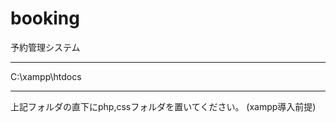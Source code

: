 # booking
予約管理システム

***************
C:\xampp\htdocs
***************
上記フォルダの直下にphp,cssフォルダを置いてください。
(xampp導入前提)
